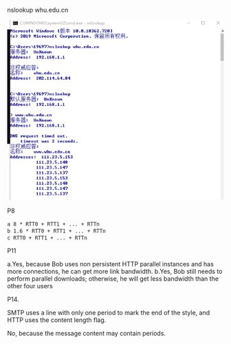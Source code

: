 nslookup whu.edu.cn

![Image](https://github.com/chenyibo111/picture/blob/master/my-picture/%E9%85%8D.png)



P8

    a 8 * RTT0 + RTT1 + ... + RTTn
    b 1.6 * RTT0 + RTT1 + ... + RTTn
    c RTT0 + RTT1 + ... + RTTn

P11

a.Yes, because Bob uses non persistent HTTP parallel instances and has more connections, he can get more link bandwidth.
b.Yes, Bob still needs to perform parallel downloads; otherwise, he will get less bandwidth than the other four users

P14.

SMTP uses a line with only one period to mark the end of the style, and HTTP uses the content length flag.

No, because the message content may contain periods.
